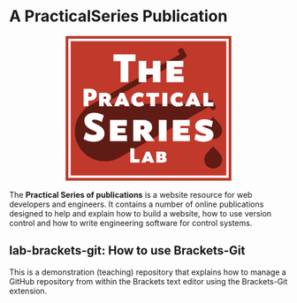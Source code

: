 # A PracticalSeries Publication
 
<p align="center">
    <img src="11-resources/02-images/cover.png">
</p>
 
The **Practical Series of publications** is a website resource for web developers and engineers. It contains a number of online publications designed to help and explain how to build a website, how to use version control and how to write engineering software for control systems.
 
## lab-brackets-git: How to use Brackets-Git
 
This is a demonstration (teaching) repository that explains how to manage a GitHub repository from within the Brackets text editor using the Brackets-Git extension.